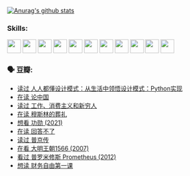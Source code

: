 
[![Anurag's github stats](https://github-readme-stats.vercel.app/api?username=w940853815)](https://github.com/anuraghazra/github-readme-stats)

### Skills:

<code><img height="32" src="https://cdn.jsdelivr.net/npm/simple-icons@v5/icons/python.svg"></code>
<code><img height="32" src="https://cdn.jsdelivr.net/npm/simple-icons@v5/icons/javascript.svg"></code>
<code><img height="32" src="https://cdn.jsdelivr.net/npm/simple-icons@v5/icons/django.svg"></code>
<code><img height="32" src="https://cdn.jsdelivr.net/npm/simple-icons@v5/icons/flask.svg"></code>
<code><img height="32" src="https://cdn.jsdelivr.net/npm/simple-icons@v5/icons/vuetify.svg"></code>
<code><img height="32" src="https://cdn.jsdelivr.net/npm/simple-icons@v5/icons/git.svg"></code>
<code><img height="32" src="https://cdn.jsdelivr.net/npm/simple-icons@v5/icons/docker.svg"></code>
<code><img height="32" src="https://cdn.jsdelivr.net/npm/simple-icons@v5/icons/postgresql.svg"></code>
<code><img height="32" src="https://cdn.jsdelivr.net/npm/simple-icons@v5/icons/elasticsearch.svg"></code>
<code><img height="32" src="https://cdn.jsdelivr.net/npm/simple-icons@v5/icons/macos.svg"></code>
<code><img height="32" src="https://cdn.jsdelivr.net/npm/simple-icons@v5/icons/linux.svg"></code>

### 🗣 豆瓣:

<!-- DOUBAN-ACTIVITIES:START -->
- [读过 人人都懂设计模式：从生活中领悟设计模式：Python实现](https://www.douban.com/people/136069238/status/3806334005/?_i=48246538)
- [在读 论中国](https://www.douban.com/people/136069238/status/3805671678/?_i=48246538)
- [读过 工作、消费主义和新穷人](https://www.douban.com/people/136069238/status/3803834644/?_i=48246538)
- [在读 穆斯林的葬礼](https://www.douban.com/people/136069238/status/3802824932/?_i=48246538)
- [想看 功勋‎ (2021)](https://www.douban.com/people/136069238/status/3802127044/?_i=48246538)
- [在读 回答不了](https://www.douban.com/people/136069238/status/3802078489/?_i=48246538)
- [读过 普京传](https://www.douban.com/people/136069238/status/3802076688/?_i=48246538)
- [在看 大明王朝1566‎ (2007)](https://www.douban.com/people/136069238/status/3800275133/?_i=48246538)
- [看过 普罗米修斯 Prometheus‎ (2012)](https://www.douban.com/people/136069238/status/3795487470/?_i=48246538)
- [想读 财务自由第一课](https://www.douban.com/people/136069238/status/3794955007/?_i=48246538)
<!-- DOUBAN-ACTIVITIES:END -->
<!--
**w940853815/w940853815** is a ✨ _special_ ✨ repository because its `README.md` (this file) appears on your GitHub profile.

Here are some ideas to get you started:

- 🔭 I’m currently working on ...
- 🌱 I’m currently learning ...
- 👯 I’m looking to collaborate on ...
- 🤔 I’m looking for help with ...
- 💬 Ask me about ...
- 📫 How to reach me: ...
- 😄 Pronouns: ...
- ⚡ Fun fact: ...
-->
